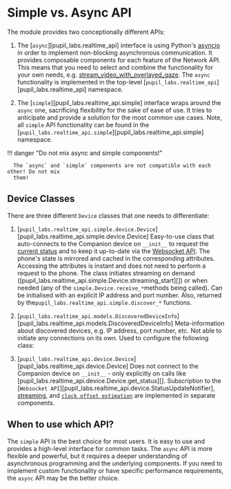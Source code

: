 # Simple vs. Async API

The module provides two conceptionally different APIs:

1. The [`async`][pupil_labs.realtime_api] interface is using Python's [asyncio](https://docs.python.org/3/library/asyncio.html) in order to implement non-blocking asynchronous communication. It provides composable components for each feature of the Network API. This means that you need to select and combine the functionality for your own needs, e.g. [stream_video_with_overlayed_gaze](../methods/async/streaming/scene-camera.md#). The `async` functionality is implemented in the top-level [`pupil_labs.realtime_api`][pupil_labs.realtime_api] namespace.

2. The [`simple`][pupil_labs.realtime_api.simple] interface wraps around the `async` one, sacrificing flexibility for the sake of ease of use. It tries to anticipate and provide a solution for the most common use cases. Note, all `simple` API functionality can be found in the [`pupil_labs.realtime_api.simple`][pupil_labs.realtime_api.simple] namespace.

!!! danger "Do not mix async and simple components!"

      The `async` and `simple` components are not compatible with each other! Do not mix
      them!

## Device Classes

There are three different `Device` classes that one needs to differentiate:

1. [`pupil_labs.realtime_api.simple.device.Device`][pupil_labs.realtime_api.simple.device.Device]
   Easy-to-use class that auto-connects to the Companion device on `__init__` to request the [current status](examples/simple/connect-to-a-device.md#status) and to keep it up-to-date via the [Websocket API](simple_auto_update_example). The phone's state is mirrored and cached in the corresponding attributes. Accessing the attributes is instant and does not need to perform a request to the phone. The class initiates streaming on demand ([pupil_labs.realtime_api.simple.Device.streaming_start][]) or when needed (any of the `simple.Device.receive_*`methods being called). Can be initialised with an explicit IP address and port number. Also, returned by the`pupil_labs.realtime_api.simple.discover_*` functions.

2. [`pupil_labs.realtime_api.models.DiscoveredDeviceInfo`][pupil_labs.realtime_api.models.DiscoveredDeviceInfo]
   Meta-information about discovered devices, e.g. IP address, port number, etc. Not
   able to initiate any connections on its own. Used to configure the following class:

3. [`pupil_labs.realtime_api.device.Device`][pupil_labs.realtime_api.device.Device]
   Does not connect to the Companion device on `__init__` - only explicitly on calls like [pupil_labs.realtime_api.device.Device.get_status][]. Subscription to the [`Websocket API`][pupil_labs.realtime_api.device.StatusUpdateNotifier], [streaming](../api/async.md#streaming), and [`clock offset estimation`](../api/async.md#pupil_labs.realtime_api.time_echo) are implemented in separate components.

## When to use which API?

The `simple` API is the best choice for most users. It is easy to use and provides a high-level interface for common tasks. The `async` API is more flexible and powerful, but it requires a deeper understanding of asynchronous programming and the underlying components. If you need to implement custom functionality or have specific performance requirements, the `async` API may be the better choice.
